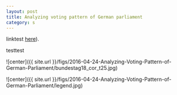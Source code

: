 ```yaml
---
layout: post
title: Analyzing voting pattern of German parliament
category: s
---
```



linktest [here](http://arxiv.org/abs/1510.05677)). 

testtest



![center]({{ site.url }}/figs/2016-04-24-Analyzing-Voting-Pattern-of-German-Parliament/bundestag18_cor_t25.jpg) 

![center]({{ site.url }}/figs/2016-04-24-Analyzing-Voting-Pattern-of-German-Parliament/legend.jpg) 


